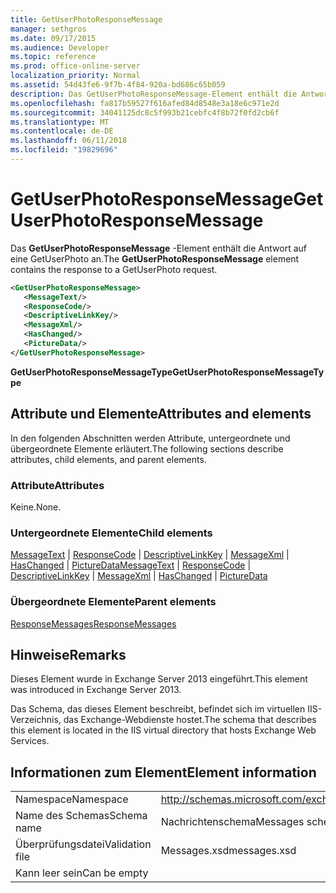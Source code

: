 ```yaml
---
title: GetUserPhotoResponseMessage
manager: sethgros
ms.date: 09/17/2015
ms.audience: Developer
ms.topic: reference
ms.prod: office-online-server
localization_priority: Normal
ms.assetid: 54d43fe6-9f7b-4f84-920a-bd686c65b059
description: Das GetUserPhotoResponseMessage-Element enthält die Antwort auf eine GetUserPhoto an.
ms.openlocfilehash: fa817b59527f616afed84d8548e3a18e6c971e2d
ms.sourcegitcommit: 34041125dc8c5f993b21cebfc4f8b72f0fd2cb6f
ms.translationtype: MT
ms.contentlocale: de-DE
ms.lasthandoff: 06/11/2018
ms.locfileid: "19829696"
---
```

# <a name="getuserphotoresponsemessage"></a><span data-ttu-id="a4fb3-103">GetUserPhotoResponseMessage</span><span class="sxs-lookup"><span data-stu-id="a4fb3-103">GetUserPhotoResponseMessage</span></span>

<span data-ttu-id="a4fb3-104">Das **GetUserPhotoResponseMessage** -Element enthält die Antwort auf eine GetUserPhoto an.</span><span class="sxs-lookup"><span data-stu-id="a4fb3-104">The **GetUserPhotoResponseMessage** element contains the response to a GetUserPhoto request.</span></span> 
  
```XML
<GetUserPhotoResponseMessage>
   <MessageText/>
   <ResponseCode/>
   <DescriptiveLinkKey/>
   <MessageXml/>
   <HasChanged/>
   <PictureData/>
</GetUserPhotoResponseMessage>
```

 <span data-ttu-id="a4fb3-105">**GetUserPhotoResponseMessageType**</span><span class="sxs-lookup"><span data-stu-id="a4fb3-105">**GetUserPhotoResponseMessageType**</span></span>
## <a name="attributes-and-elements"></a><span data-ttu-id="a4fb3-106">Attribute und Elemente</span><span class="sxs-lookup"><span data-stu-id="a4fb3-106">Attributes and elements</span></span>

<span data-ttu-id="a4fb3-107">In den folgenden Abschnitten werden Attribute, untergeordnete und übergeordnete Elemente erläutert.</span><span class="sxs-lookup"><span data-stu-id="a4fb3-107">The following sections describe attributes, child elements, and parent elements.</span></span>
  
### <a name="attributes"></a><span data-ttu-id="a4fb3-108">Attribute</span><span class="sxs-lookup"><span data-stu-id="a4fb3-108">Attributes</span></span>

<span data-ttu-id="a4fb3-109">Keine.</span><span class="sxs-lookup"><span data-stu-id="a4fb3-109">None.</span></span>
  
### <a name="child-elements"></a><span data-ttu-id="a4fb3-110">Untergeordnete Elemente</span><span class="sxs-lookup"><span data-stu-id="a4fb3-110">Child elements</span></span>

<span data-ttu-id="a4fb3-111">[MessageText](messagetext.md) | [ResponseCode](responsecode.md) | [DescriptiveLinkKey](descriptivelinkkey.md) | [MessageXml](messagexml.md) | [HasChanged](haschanged.md) | [PictureData](picturedata.md)</span><span class="sxs-lookup"><span data-stu-id="a4fb3-111">[MessageText](messagetext.md) | [ResponseCode](responsecode.md) | [DescriptiveLinkKey](descriptivelinkkey.md) | [MessageXml](messagexml.md) | [HasChanged](haschanged.md) | [PictureData](picturedata.md)</span></span>
  
### <a name="parent-elements"></a><span data-ttu-id="a4fb3-112">Übergeordnete Elemente</span><span class="sxs-lookup"><span data-stu-id="a4fb3-112">Parent elements</span></span>

[<span data-ttu-id="a4fb3-113">ResponseMessages</span><span class="sxs-lookup"><span data-stu-id="a4fb3-113">ResponseMessages</span></span>](responsemessages.md)
  
## <a name="remarks"></a><span data-ttu-id="a4fb3-114">Hinweise</span><span class="sxs-lookup"><span data-stu-id="a4fb3-114">Remarks</span></span>

<span data-ttu-id="a4fb3-115">Dieses Element wurde in Exchange Server 2013 eingeführt.</span><span class="sxs-lookup"><span data-stu-id="a4fb3-115">This element was introduced in Exchange Server 2013.</span></span>
  
<span data-ttu-id="a4fb3-116">Das Schema, das dieses Element beschreibt, befindet sich im virtuellen IIS-Verzeichnis, das Exchange-Webdienste hostet.</span><span class="sxs-lookup"><span data-stu-id="a4fb3-116">The schema that describes this element is located in the IIS virtual directory that hosts Exchange Web Services.</span></span>
  
## <a name="element-information"></a><span data-ttu-id="a4fb3-117">Informationen zum Element</span><span class="sxs-lookup"><span data-stu-id="a4fb3-117">Element information</span></span>

|||
|:-----|:-----|
|<span data-ttu-id="a4fb3-118">Namespace</span><span class="sxs-lookup"><span data-stu-id="a4fb3-118">Namespace</span></span>  <br/> |http://schemas.microsoft.com/exchange/services/2006/messages  <br/> |
|<span data-ttu-id="a4fb3-119">Name des Schemas</span><span class="sxs-lookup"><span data-stu-id="a4fb3-119">Schema name</span></span>  <br/> |<span data-ttu-id="a4fb3-120">Nachrichtenschema</span><span class="sxs-lookup"><span data-stu-id="a4fb3-120">Messages schema</span></span>  <br/> |
|<span data-ttu-id="a4fb3-121">Überprüfungsdatei</span><span class="sxs-lookup"><span data-stu-id="a4fb3-121">Validation file</span></span>  <br/> |<span data-ttu-id="a4fb3-122">Messages.xsd</span><span class="sxs-lookup"><span data-stu-id="a4fb3-122">messages.xsd</span></span>  <br/> |
|<span data-ttu-id="a4fb3-123">Kann leer sein</span><span class="sxs-lookup"><span data-stu-id="a4fb3-123">Can be empty</span></span>  <br/> ||
   

